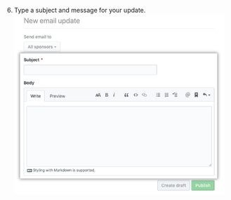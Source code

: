 6. Type a subject and message for your update. ![Subject and body fields](/assets/images/help/sponsors/subject-body-update.png)
